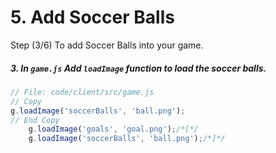 # 5. Add Soccer Balls

Step (3/6) To add Soccer Balls into your game.

##### 3. In `game.js` Add `loadImage` function to load the soccer balls.

```javascript
// File: code/client/src/game.js
// Copy
g.loadImage('soccerBalls', 'ball.png');
// End Copy
	g.loadImage('goals', 'goal.png');/*[*/
	g.loadImage('soccerBalls', 'ball.png');/*]*/
```